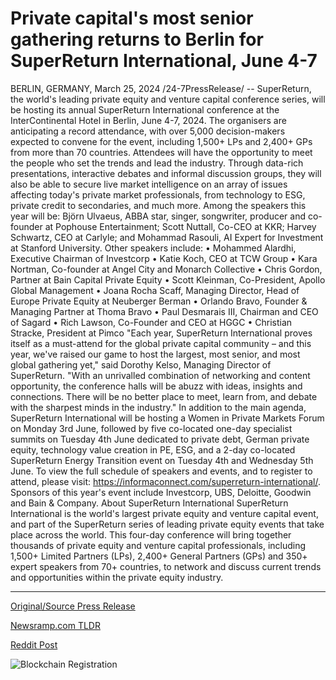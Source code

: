 # Private capital's most senior gathering returns to Berlin for SuperReturn International, June 4-7

BERLIN, GERMANY, March 25, 2024 /24-7PressRelease/ -- SuperReturn, the world's leading private equity and venture capital conference series, will be hosting its annual SuperReturn International conference at the InterContinental Hotel in Berlin, June 4-7, 2024.   The organisers are anticipating a record attendance, with over 5,000 decision-makers expected to convene for the event, including 1,500+ LPs and 2,400+ GPs from more than 70 countries. Attendees will have the opportunity to meet the people who set the trends and lead the industry. Through data-rich presentations, interactive debates and informal discussion groups, they will also be able to secure live market intelligence on an array of issues affecting today's private market professionals, from technology to ESG, private credit to secondaries, and much more.  Among the speakers this year will be: Björn Ulvaeus, ABBA star, singer, songwriter, producer and co-founder at Pophouse Entertainment; Scott Nuttall, Co-CEO at KKR; Harvey Schwartz, CEO at Carlyle; and Mohammad Rasouli, AI Expert for Investment at Stanford University.  Other speakers include:   • Mohammed Alardhi, Executive Chairman of Investcorp • Katie Koch, CEO at TCW Group • Kara Nortman, Co-founder at Angel City and Monarch Collective • Chris Gordon, Partner at Bain Capital Private Equity  • Scott Kleinman, Co-President, Apollo Global Management • Joana Rocha Scaff, Managing Director, Head of Europe Private Equity at Neuberger Berman • Orlando Bravo, Founder & Managing Partner at Thoma Bravo • Paul Desmarais III, Chairman and CEO of Sagard • Rich Lawson, Co-Founder and CEO at HGGC • Christian Stracke, President at Pimco  "Each year, SuperReturn International proves itself as a must-attend for the global private capital community – and this year, we've raised our game to host the largest, most senior, and most global gathering yet," said Dorothy Kelso, Managing Director of SuperReturn. "With an unrivalled combination of networking and content opportunity, the conference halls will be abuzz with ideas, insights and connections. There will be no better place to meet, learn from, and debate with the sharpest minds in the industry."  In addition to the main agenda, SuperReturn International will be hosting a Women in Private Markets Forum on Monday 3rd June, followed by five co-located one-day specialist summits on Tuesday 4th June dedicated to private debt, German private equity, technology value creation in PE, ESG, and a 2-day co-located SuperReturn Energy Transition event on Tuesday 4th and Wednesday 5th June. To view the full schedule of speakers and events, and to register to attend, please visit: https://informaconnect.com/superreturn-international/.   Sponsors of this year's event include Investcorp, UBS, Deloitte, Goodwin and Bain & Company.  About SuperReturn International SuperReturn International is the world's largest private equity and venture capital event, and part of the SuperReturn series of leading private equity events that take place across the world.  This four-day conference will bring together thousands of private equity and venture capital professionals, including 1,500+ Limited Partners (LPs), 2,400+ General Partners (GPs) and 350+ expert speakers from 70+ countries, to network and discuss current trends and opportunities within the private equity industry. 

---

[Original/Source Press Release](https://www.24-7pressrelease.com/press-release/509488/private-capitals-most-senior-gathering-returns-to-berlin-for-superreturn-international-june-4-7)
                    

[Newsramp.com TLDR](None) 



[Reddit Post](https://www.reddit.com/r/Business_NewsRamp/comments/1bn7lt7/superreturn_international_2024_worlds_premier/) 



![Blockchain Registration](https://cdn.newsramp.app/24-7PressRelease/qrcode/243/25/knothDoL.webp)